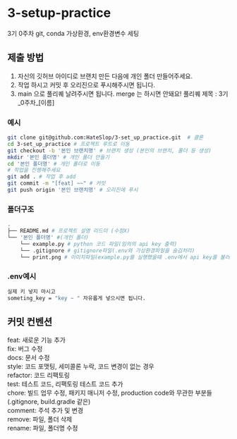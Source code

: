 # 3-setup-practice
3기 0주차 git, conda 가상환경, env환경변수 세팅

## 제출 방법

1. 자신의 깃허브 아이디로 브랜치 만든 다음에 개인 폴더 만들어주세요.
2. 작업 하시고 커밋 후 오리진으로 푸시해주시면 됩니다.
3. main 으로 풀리퀘 날려주시면 됩니다. merge 는 하시면 안돼요! 풀리퀘 제목 : 3기_0주차_[이름]

### 예시

```bash
git clone git@github.com:HateSlop/3-set_up_practice.git  # 클론
cd 3-set_up_practice # 프로젝트 루트로 이동
git checkout -b '본인 브랜치명' # 브랜치 생성 (본인의 브랜치, 폴더 등 생성)
mkdir '본인 폴더명' # 개인 폴더 만들기
cd '본인 폴더명' # 개인 폴더로 이동
# 작업을 진행해주세요
git add . # 작업 후 add
git commit -m "[feat] ~~" # 커밋
git push origin '본인 브랜치명' # 오리진에 푸시
```

### 폴더구조

```bash
.
├── README.md # 프로젝트 설명 리드미 (수정X)
└── '본인 폴더명' #(개인 폴더)
    └── example.py # python 코드 파일(임의의 api key 출력)
    └── .gitignore # gitignore파일(.env와 가상환경파일을 숨김처리)
    └── print.png # 이미지파일(example.py를 실행했을때 .env에서 api key를 불러와서 출력, 가상환경이 실행중이어야 함)
```
### .env예시
```bash
실제 키 넣지 마시고
someting_key = "key ~ " 자유롭게 넣으시면 됩니다.
```
## 커밋 컨벤션

feat: 새로운 기능 추가  
fix: 버그 수정  
docs: 문서 수정  
style: 코드 포맷팅, 세미콜론 누락, 코드 변경이 없는 경우  
refactor: 코드 리팩토링  
test: 테스트 코드, 리팩토링 테스트 코드 추가  
chore: 빌드 업무 수정, 패키지 매니저 수정, production code와 무관한 부분들 (.gitignore, build.gradle 같은)  
comment: 주석 추가 및 변경  
remove: 파일, 폴더 삭제  
rename: 파일, 폴더명 수정
